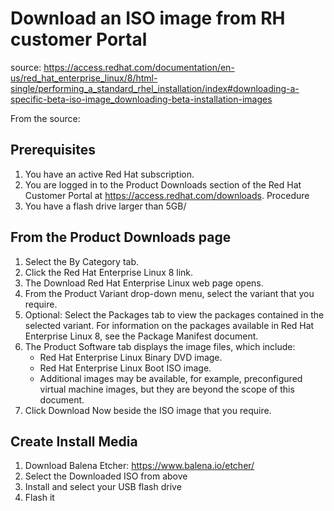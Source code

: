 # Download an ISO image from RH customer Portal
source: https://access.redhat.com/documentation/en-us/red_hat_enterprise_linux/8/html-single/performing_a_standard_rhel_installation/index#downloading-a-specific-beta-iso-image_downloading-beta-installation-images

From the source:

## Prerequisites
1. You have an active Red Hat subscription.
1. You are logged in to the Product Downloads section of the Red Hat Customer Portal at https://access.redhat.com/downloads.
Procedure
1. You have a flash drive larger than 5GB/

## From the Product Downloads page
1. Select the By Category tab.
1. Click the Red Hat Enterprise Linux 8 link.
1. The Download Red Hat Enterprise Linux web page opens.
1. From the Product Variant drop-down menu, select the variant that you require.
1. Optional: Select the Packages tab to view the packages contained in the selected variant. For information on the packages available in Red Hat Enterprise Linux 8, see the Package Manifest document.
1. The Product Software tab displays the image files, which include:
    - Red Hat Enterprise Linux Binary DVD image.
    - Red Hat Enterprise Linux Boot ISO image.
    - Additional images may be available, for example, preconfigured virtual machine images, but they are beyond the scope of this document.
1. Click Download Now beside the ISO image that you require.

## Create Install Media
1. Download Balena Etcher: https://www.balena.io/etcher/
1. Select the Downloaded ISO from above
1. Install and select your USB flash drive
1. Flash it